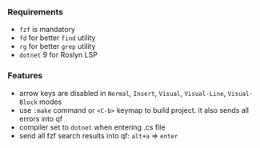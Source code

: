 ### Requirements

- `fzf` is mandatory
- `fd` for better `find` utility
- `rg` for better `grep` utility
- `dotnet` 9 for Roslyn LSP

### Features

- arrow keys are disabled in `Normal`, `Insert`, `Visual`, `Visual-Line`, `Visual-Block` modes
- use `:make` command or `<C-b>` keymap to build project. it also sends all errors into qf
- compiler set to `dotnet` when entering .cs file
- send all fzf search results into qf: `alt+a` => `enter`
